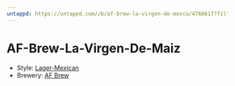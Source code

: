 ```yaml
---
untappd: https://untappd.com//b/af-brew-la-virgen-de-moscu/4768617?filter=you
---
```


# AF-Brew-La-Virgen-De-Maiz

- Style: [Lager-Mexican](Lager-Mexican.md)
- Brewery: [AF Brew](AF%20Brew.md)